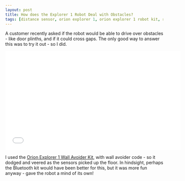 ```yaml
---
layout: post
title: How does the Explorer 1 Robot Deal with Obstacles?
tags: [distance sensor, orion explorer 1, orion explorer 1 robot kit, robot kit, robots]
---
```

A customer recently asked if the robot would be able to drive over obstacles - like door plinths, and if it could cross gaps. The only good way to answer this was to try it out - so I did.

<p style="text-align: center;"><iframe width="560" height="315" src="//www.youtube.com/embed/ZHbM0xJXcKs?rel=0" frameborder="0" allowfullscreen="allowfullscreen"> </iframe></p>

I used the <a href="http://shop.orionrobots.co.uk/collections/all-robots-and-modules/products/orion-explorer-1-complete-wall-avoider-robot">Orion Explorer 1 Wall Avoider Kit</a>, with wall avoider code - so it dodged and veered as the sensors picked up the floor. In hindsight, perhaps the Bluetooth kit would have been better for this, but it was more fun anyway - gave the robot a mind of its own!
